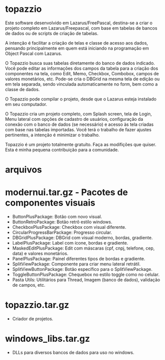 # topazzio
Este software desenvolvido em Lazarus/FreePascal, destina-se a criar o 
projeto completo em Lazarus/Freepascal, com base em tabelas de bancos
de dados ou de scripts de criação de tabelas.

A intenção é facilitar a criação de telas e classe de acesso aos dados,
pensando principalmente em quem está iniciando na programação em 
Object Pascal com Lazarus.

O Topazzio busca suas tabelas diretamente do banco de dados indicado.
Você pode editar as informações dos campos da tabela para a criação
dos componentes na tela, como Edit, Memo, Checkbox, Combobox, campos
de valores monetários, etc.
Pode-se cria o DBGrid na mesma tela de edição ou em tela separada,
sendo vinculada automaticamente no form, bem como a classe de dados.

O Topazzio pode compilar o projeto, desde que o Lazarus esteja
instalado em seu computador.

O Topazzio cria um projeto completo, com Splash screen, tela de Login,
Menu lateral com opções de cadastro de usuários, configuração da
conexão com o banco de dados (se necessário) e acesso às tela criadas
com base nas tabelas importadas. Você terá o trabalho de fazer ajustes
pertinentes, a intenção é minimizar o trabalho.

Topazzio é um projeto totalmente gratuíto. Faça as modifições que
quiser. Esta é minha pequena contribuição para a comunidade.

# arquivos
# modernui.tar.gz - Pacotes de componentes visuais
- ButtonPlusPackage: Botão com novo visual.
- ButtonRetroPackage: Botão retrô estilo windows.
- CheckboxPlusPackage: Checkbox com visual diferente.
- CircularProgressBarPackage: Progresso circular.
- DBGridPlusPackage: DBGrid com visual moderno, bordas, gradiente.
- LabelPlusPackage: Label com ícone, bordas e gradiente.
- MaskedEditPlusPackage: Edit com máscaras (cpf, cnpj, telefone, cep, data) e valores monetários.
- PanelPlusPackage: Painel diferentes tipos de bordas e gradiente.
- SplitViewPackage: Componente para criar menu lateral retrátil.
- SplitViewButtonPackage: Botão específico para o SplitViewPackage.
- ToggleButtonPlusPackage: Chequebox no estilo toggle como no celular.
- Pasta Utils: Utilitários para Thread, Imagem (banco de dados), validação de campos, etc.

# topazzio.tar.gz
- Criador de projetos.

# windows_libs.tar.gz
- DLLs para diversos bancos de dados para uso no windows.

